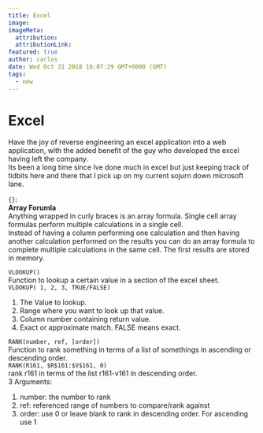 ```yaml
---
title: Excel
image:
imageMeta:
  attribution:
  attributionLink:
featured: true
author: carlos
date: Wed Oct 31 2018 16:07:29 GMT+0000 (GMT)
tags:
  - new
---
```


# Excel  

Have the joy of reverse engineering an excel application into a web application, with the added benefit of the guy who developed the excel having left the company.  
Its been a long time since Ive done much in excel but just keeping track of tidbits here and there that I pick up on my current sojurn down microsoft lane.  

`{}`:  
**Array Forumla**  
Anything wrapped in curly braces is an array formula. Single cell array formulas perform multiple calculations in a single cell.  
Instead of having a column performing one calculation and then having another calculation performed on the results you can do an array formula to complete multiple calculations in the same cell. The first results are stored in memory.  

`VLOOKUP()`  
Function to lookup a certain value in a section of the excel sheet.  
`VLOOKUP( 1, 2, 3, TRUE/FALSE)`   

 1. The Value to lookup.  
 2. Range where you want to look up that value.  
 3. Column number containing return value.  
 4. Exact or approximate match.  FALSE means exact. 

`RANK(number, ref, [order])`  
Function to rank something in terms of a list of somethings in ascending or descending order.  
`RANK(R161, $R$161:$V$161, 0)`  
rank r161 in terms of the list r161-v161 in descending order.  
3 Arguments:  

 1. number: the number to rank  
 2. ref: referenced range of numbers to compare/rank against  
 3. order: use 0 or leave blank to rank in descending order. For ascending use 1  



